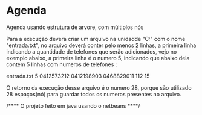 # Agenda
Agenda usando estrutura de arvore, com múltiplos nós

Para a execução deverá criar um arquivo na unidadde "C:" com o nome "entrada.txt", no arquivo deverá conter pelo menos 2 linhas, a primeira linha indicando a quantidade de telefones que serão adicionados, vejo no exemplo abaixo, a primeira linha é o numero 5, indicando que abaixo dela contem 5 linhas com numeros de telefones :

entrada.txt
5 0412573212 0412198903 0468829011 112 15

O retorno da execução desse arquivo é o numero 28, porque são utilizado 28 espaços(nó) para guardar todos os numeros presentes no arquivo.

/**** O projeto feito em java usando o netbeans ****/
